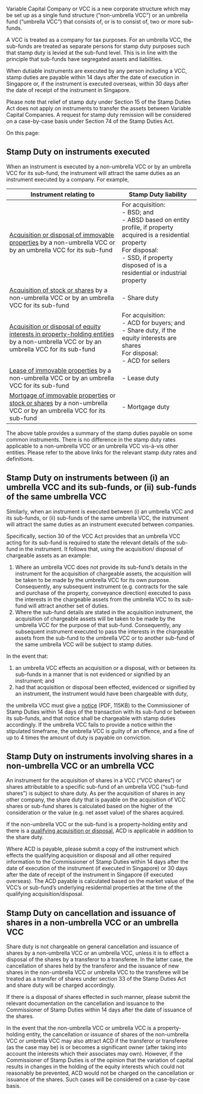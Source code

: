 Variable Capital Company or VCC is a new corporate structure which may be set up as a single fund structure (“non-umbrella VCC”) or an umbrella fund (“umbrella VCC”) that consists of, or is to consist of, two or more sub-funds.

A VCC is treated as a company for tax purposes. For an umbrella VCC, the sub-funds are treated as separate persons for stamp duty purposes such that stamp duty is levied at the sub-fund level. This is in line with the principle that sub-funds have
segregated assets and liabilities.


When dutiable instruments are executed by any person including a VCC, stamp duties are payable within 14 days after the date of execution in Singapore or, if the instrument is executed overseas, within 30 days after
the date of receipt of the instrument in Singapore.

Please note that relief of stamp duty under Section 15 of the Stamp Duties Act does not apply on instruments to transfer the assets between Variable Capital Companies. A request for stamp duty remission will be considered on a case-by-case basis under Section 74 of the Stamp Duties Act.

On this page:

## Stamp Duty on instruments executed

When an instrument is executed by a non-umbrella VCC or by an umbrella VCC for its sub-fund, the instrument will attract the same duties as an instrument executed by a company. For example,

| Instrument relating to | Stamp Duty liability |
| --- | --- |
| [Acquisition or disposal of immovable properties](https://www.iras.gov.sg/taxes/stamp-duty/for-property "Acquisition or disposal of immovable properties") by a non-umbrella VCC or by an umbrella VCC for its sub-fund | For acquisition:<br>- BSD; and<br>- ABSD based on entity profile, if property acquired is a residential property <br>For disposal: <br>- SSD, if property disposed of is a residential or industrial property |
| [Acquisition of stock or shares](https://www.iras.gov.sg/taxes/stamp-duty/for-shares/buying-or-acquiring-shares "Acquisition of stock or shares") by a non-umbrella VCC or by an umbrella VCC for its sub-fund | - Share duty |
| [Acquisition or disposal of equity interests in property-holding entities](https://www.iras.gov.sg/taxes/stamp-duty/for-property-holding-entities-('phe') "Acquisition or disposal of equity interests in property-holding entities") by a non-umbrella VCC or by an umbrella VCC for its sub-fund | For acquisition:<br>- ACD for buyers; and<br>- Share duty, if the equity interests are shares<br>For disposal:<br>- ACD for sellers |
| [Lease of immovable properties](https://www.iras.gov.sg/taxes/stamp-duty/for-property/renting-a-property "Lease of immovable properties") by a non-umbrella VCC or by an umbrella VCC for its sub-fund | - Lease duty |
| [Mortgage of immovable properties](https://www.iras.gov.sg/taxes/stamp-duty/for-property/buying-or-acquiring-property/mortgage-duty "Mortgage of immovable properties") or<br> [stock or shares](https://www.iras.gov.sg/taxes/stamp-duty/for-shares/mortgaging-shares "stock or shares") by a non-umbrella VCC or by an umbrella VCC for its sub-fund | - Mortgage duty |

The above table provides a summary of the stamp duties payable on some common instruments. There is no difference in the stamp duty rates applicable to a non-umbrella VCC or an umbrella VCC vis-à-vis other entities. Please refer to the above links for
the relevant stamp duty rates and definitions.

## Stamp Duty on instruments between (i) an umbrella VCC and its sub-funds, or (ii) sub-funds of the same umbrella VCC

Similarly, when an instrument is executed between (i) an umbrella VCC and its sub-funds, or (ii) sub-funds of the same umbrella VCC, the instrument will attract the same duties as an instrument executed between companies.

Specifically, section 30 of the VCC Act provides that an umbrella VCC acting for its sub-fund is required to state the relevant details of the sub-fund in the instrument. It follows that, using the acquisition/ disposal of chargeable assets as an example:

1. Where an umbrella VCC does not provide its sub-fund’s details in the instrument for the acquisition of chargeable assets, the acquisition will be taken to be made by the umbrella VCC for its own purpose. Consequently, any subsequent instrument (e.g. contracts
    for the sale and purchase of the property, conveyance direction) executed to pass the interests in the chargeable assets from the umbrella VCC to its sub-fund will attract another set of duties.
2. Where the sub-fund details are stated in the acquisition instrument, the acquisition of chargeable assets will be taken to be made by the umbrella VCC for the purpose of that sub-fund. Consequently, any subsequent instrument executed to pass the interests
    in the chargeable assets from the sub-fund to the umbrella VCC or to another sub-fund of the same umbrella VCC will be subject to stamp duties.

In the event that:

1. an umbrella VCC effects an acquisition or a disposal, with or between its sub-funds in a manner that is not evidenced or signified by an instrument; and
2. had that acquisition or disposal been effected, evidenced or signified by an instrument, the instrument would have been chargeable with duty,

the umbrella VCC must give a [notice](https://www.iras.gov.sg/media/docs/default-source/uploadedfiles/pdf/notice-under-s60i-and-s60j-().pdf?sfvrsn=748fd8a3_2 "Notice under S60I and S60J (PDF, 115 KB)") (PDF, 115KB) to the Commissioner of Stamp Duties within 14 days of the transaction
with its sub-fund or between its sub-funds, and that notice shall be chargeable with stamp duties accordingly. If the umbrella VCC fails to provide a notice within the stipulated timeframe, the umbrella VCC is guilty of an offence, and a fine of up
to 4 times the amount of duty is payable on conviction.

## Stamp Duty on instruments involving shares in a non-umbrella VCC or an umbrella VCC

An instrument for the acquisition of shares in a VCC (“VCC shares”) or shares attributable to a specific sub-fund of an umbrella VCC (“sub-fund shares”) is subject to share duty. As per the acquisition of shares in any other company,
the share duty that is payable on the acquisition of VCC shares or sub-fund shares is calculated based on the higher of the consideration or the value (e.g. net asset value) of the shares acquired.

If the non-umbrella VCC or the sub-fund is a property-holding entity and there is a [qualifying acquisition or disposal](https://www.iras.gov.sg/taxes/stamp-duty/for-property-holding-entities-('phe')/basics-of-stamp-duty-for-property-holding-entities/overview-of-additional-conveyance-duties-(acd) "qualifying acquisition or disposal"),
ACD is applicable in addition to the share duty.

Where ACD is payable, please submit a copy of the instrument which effects the qualifying acquisition or disposal and all other required information to the Commissioner of Stamp Duties within 14 days after the date of execution of the instrument (if executed
in Singapore) or 30 days after the date of receipt of the instrument in Singapore (if executed overseas). The ACD payable is calculated based on the market value of the VCC’s or sub-fund’s underlying residential properties at the time
of the qualifying acquisition/disposal.

## Stamp Duty on cancellation and issuance of shares in a non-umbrella VCC or an umbrella VCC

Share duty is not chargeable on general cancellation and issuance of shares by a non-umbrella VCC or an umbrella VCC, unless it is to effect a disposal of the shares by a transferor to a transferee. In the latter case, the cancellation of shares held
by the transferor and the issuance of new shares in the non-umbrella VCC or umbrella VCC to the transferee will be treated as a transfer of shares under section 33 of the Stamp Duties Act and share duty will be charged accordingly.

If there is a disposal of shares effected in such manner, please submit the relevant documentation on the cancellation and issuance to the Commissioner of Stamp Duties within 14 days after the date of issuance of the shares.

In the event that the non-umbrella VCC or umbrella VCC is a property-holding entity, the cancellation or issuance of shares of the non-umbrella VCC or umbrella VCC may also attract ACD if the transferor or transferee (as the case may be) is or becomes
a significant owner (after taking into account the interests which their associates may own). However, if the Commissioner of Stamp Duties is of the opinion that the variation of capital results in changes in the holding of the equity interests which
could not reasonably be prevented, ACD would not be charged on the cancellation or issuance of the shares. Such cases will be considered on a case-by-case basis.